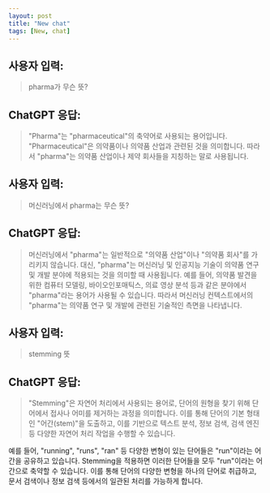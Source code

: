 ```yaml
---
layout: post
title: "New chat"
tags: [New, chat]
---
```


## 사용자 입력:
> pharma가 무슨 뜻?

## ChatGPT 응답:
> "Pharma"는 "pharmaceutical"의 축약어로 사용되는 용어입니다. "Pharmaceutical"은 의약품이나 의약품 산업과 관련된 것을 의미합니다. 따라서 "pharma"는 의약품 산업이나 제약 회사들을 지칭하는 말로 사용됩니다.

## 사용자 입력:
> 머신러닝에서 pharma는 무슨 뜻?

## ChatGPT 응답:
> 머신러닝에서 "pharma"는 일반적으로 "의약품 산업"이나 "의약품 회사"를 가리키지 않습니다. 대신, "pharma"는 머신러닝 및 인공지능 기술이 의약품 연구 및 개발 분야에 적용되는 것을 의미할 때 사용됩니다. 예를 들어, 의약품 발견을 위한 컴퓨터 모델링, 바이오인포매틱스, 의료 영상 분석 등과 같은 분야에서 "pharma"라는 용어가 사용될 수 있습니다. 따라서 머신러닝 컨텍스트에서의 "pharma"는 의약품 연구 및 개발에 관련된 기술적인 측면을 나타냅니다.

## 사용자 입력:
> stemming 뜻

## ChatGPT 응답:
> "Stemming"은 자연어 처리에서 사용되는 용어로, 단어의 원형을 찾기 위해 단어에서 접사나 어미를 제거하는 과정을 의미합니다. 이를 통해 단어의 기본 형태인 "어간(stem)"을 도출하고, 이를 기반으로 텍스트 분석, 정보 검색, 검색 엔진 등 다양한 자연어 처리 작업을 수행할 수 있습니다.

예를 들어, "running", "runs", "ran" 등 다양한 변형이 있는 단어들은 "run"이라는 어간을 공유하고 있습니다. Stemming을 적용하면 이러한 단어들을 모두 "run"이라는 어간으로 축약할 수 있습니다. 이를 통해 단어의 다양한 변형을 하나의 단어로 취급하고, 문서 검색이나 정보 검색 등에서의 일관된 처리를 가능하게 합니다.

